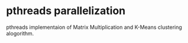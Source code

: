 # pthreads parallelization
pthreads implementaion of Matrix Multiplication and K-Means clustering alogorithm.
